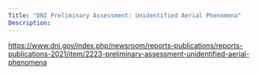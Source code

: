 ```yaml
---
Title: "DNI Preliminary Assessment: Unidentified Aerial Phenomena"
Description: 
---
```


https://www.dni.gov/index.php/newsroom/reports-publications/reports-publications-2021/item/2223-preliminary-assessment-unidentified-aerial-phenomena